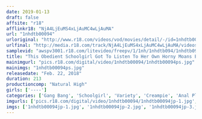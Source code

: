 ```yaml
---
date: 2019-01-13
draft: false
affsite: "r18"
afflinkr18: "NjA4LjEuMS4xLjAuMC4wLjAuMA"
url: "1nhdtb00094"
urloriginal: "http://www.r18.com/videos/vod/movies/detail/-/id=1nhdtb00094"
urlfinal: "http://media.r18.com/track/NjA4LjEuMS4xLjAuMC4wLjAuMA/videos/vod/movies/detail/-/id=1nhdtb00094"
samplevid: "awspv3001.r18.com/litevideo/freepv/1/1nh/1nhdtb094/1nhdtb094_dmb_w.mp4"
title: "This Obedient Schoolgirl Got To Listen To Her Own Horny Moans Echoing Through The Quiet Girls Dorm Deep Pussy Creampie Anal Gang Bang Sex"
mainimgurl: "pics.r18.com/digital/video/1nhdtb00094/1nhdtb00094ps.jpg"
mainimgs: "1nhdtb00094ps.jpg"
releasedate: "Feb. 22, 2018"
duration: 213
productioncomp: "Natural High"
girls: ['----']
categories: ['Gang Bang', 'Schoolgirl', 'Variety', 'Creampie', 'Anal Play', 'Urination', 'Hi-Def']
imgurls: ['pics.r18.com/digital/video/1nhdtb00094/1nhdtb00094jp-1.jpg', 'pics.r18.com/digital/video/1nhdtb00094/1nhdtb00094jp-2.jpg', 'pics.r18.com/digital/video/1nhdtb00094/1nhdtb00094jp-3.jpg', 'pics.r18.com/digital/video/1nhdtb00094/1nhdtb00094jp-4.jpg', 'pics.r18.com/digital/video/1nhdtb00094/1nhdtb00094jp-5.jpg', 'pics.r18.com/digital/video/1nhdtb00094/1nhdtb00094jp-6.jpg', 'pics.r18.com/digital/video/1nhdtb00094/1nhdtb00094jp-7.jpg', 'pics.r18.com/digital/video/1nhdtb00094/1nhdtb00094jp-8.jpg', 'pics.r18.com/digital/video/1nhdtb00094/1nhdtb00094jp-9.jpg', 'pics.r18.com/digital/video/1nhdtb00094/1nhdtb00094jp-10.jpg', 'pics.r18.com/digital/video/1nhdtb00094/1nhdtb00094jp-11.jpg', 'pics.r18.com/digital/video/1nhdtb00094/1nhdtb00094jp-12.jpg', 'pics.r18.com/digital/video/1nhdtb00094/1nhdtb00094jp-13.jpg', 'pics.r18.com/digital/video/1nhdtb00094/1nhdtb00094jp-14.jpg', 'pics.r18.com/digital/video/1nhdtb00094/1nhdtb00094jp-15.jpg', 'pics.r18.com/digital/video/1nhdtb00094/1nhdtb00094jp-16.jpg', 'pics.r18.com/digital/video/1nhdtb00094/1nhdtb00094jp-17.jpg', 'pics.r18.com/digital/video/1nhdtb00094/1nhdtb00094jp-18.jpg', 'pics.r18.com/digital/video/1nhdtb00094/1nhdtb00094jp-19.jpg', 'pics.r18.com/digital/video/1nhdtb00094/1nhdtb00094jp-20.jpg']
imgs: ['1nhdtb00094jp-1.jpg', '1nhdtb00094jp-2.jpg', '1nhdtb00094jp-3.jpg', '1nhdtb00094jp-4.jpg', '1nhdtb00094jp-5.jpg', '1nhdtb00094jp-6.jpg', '1nhdtb00094jp-7.jpg', '1nhdtb00094jp-8.jpg', '1nhdtb00094jp-9.jpg', '1nhdtb00094jp-10.jpg', '1nhdtb00094jp-11.jpg', '1nhdtb00094jp-12.jpg', '1nhdtb00094jp-13.jpg', '1nhdtb00094jp-14.jpg', '1nhdtb00094jp-15.jpg', '1nhdtb00094jp-16.jpg', '1nhdtb00094jp-17.jpg', '1nhdtb00094jp-18.jpg', '1nhdtb00094jp-19.jpg', '1nhdtb00094jp-20.jpg']
---
```

